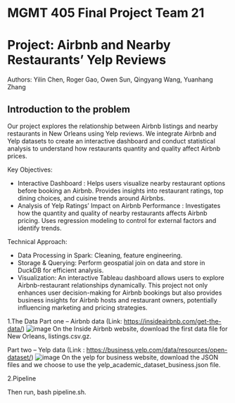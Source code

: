 # MGMT 405 Final Project Team 21
# Project: Airbnb and Nearby Restaurants’ Yelp Reviews

Authors: Yilin Chen, Roger Gao, Owen Sun, Qingyang Wang, Yuanhang Zhang

## Introduction to the problem
Our project explores the relationship between Airbnb listings and nearby restaurants in New Orleans using Yelp reviews. We integrate Airbnb and Yelp datasets to create an interactive dashboard and conduct statistical analysis to understand how restaurants quantity and quality affect Airbnb prices.

Key Objectives:
- Interactive Dashboard : Helps users visualize nearby restaurant options before booking an Airbnb.
Provides insights into restaurant ratings, top dining choices, and cuisine trends around Airbnbs.
- Analysis of Yelp Ratings’ Impact on Airbnb Performance : Investigates how the quantity and quality of nearby restaurants affects Airbnb pricing.
Uses regression modeling to control for external factors and identify trends.

Technical Approach:
- Data Processing in Spark: Cleaning, feature engineering.
- Storage & Querying: Perform geospatial join on data and store in DuckDB for efficient analysis.
- Visualization: An interactive Tableau dashboard allows users to explore Airbnb-restaurant relationships dynamically.
This project not only enhances user decision-making for Airbnb bookings but also provides business insights for Airbnb hosts and restaurant owners, potentially influencing marketing and pricing strategies.

1.The Data
Part one – Airbnb data (Link: https://insideairbnb.com/get-the-data/)
![image](https://github.com/user-attachments/assets/0dc032f8-8be6-4f7b-b5f5-782ec928c4f0)
On the Inside Airbnb website, download the first data file for New Orleans, listings.csv.gz.

Part two – Yelp data (Link : https://business.yelp.com/data/resources/open-dataset/)
![image](https://github.com/user-attachments/assets/c9728089-119e-41eb-9040-02c6ee403ae1)
On the yelp for business website, download the JSON files and we choose to use the yelp_academic_dataset_business.json file.

2.Pipeline

Then run,
bash pipeline.sh.
